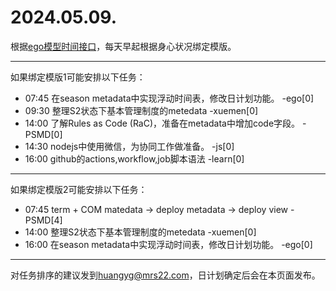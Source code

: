 # 2024.05.09.

根据[ego模型时间接口](https://gitee.com/hyg/blog/blob/master/timeflow.md)，每天早起根据身心状况绑定模版。

---
如果绑定模版1可能安排以下任务：

- 07:45	在season metadata中实现浮动时间表，修改日计划功能。 -ego[0]
- 09:30	整理S2状态下基本管理制度的metedata -xuemen[0]
- 14:00	了解Rules as Code (RaC)，准备在metadata中增加code字段。 -PSMD[0]
- 14:30	nodejs中使用微信，为协同工作做准备。 -js[0]
- 16:00	github的actions,workflow,job脚本语法 -learn[0]

---
如果绑定模版2可能安排以下任务：

- 07:45	term + COM matedata -> deploy metadata -> deploy view -PSMD[4]
- 14:00	整理S2状态下基本管理制度的metedata -xuemen[0]
- 16:00	在season metadata中实现浮动时间表，修改日计划功能。 -ego[0]

---
对任务排序的建议发到<huangyg@mrs22.com>，日计划确定后会在本页面发布。